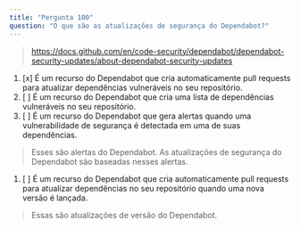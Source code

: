 ```yaml
---
title: "Pergunta 100"
question: "O que são as atualizações de segurança do Dependabot?"
---
```


> https://docs.github.com/en/code-security/dependabot/dependabot-security-updates/about-dependabot-security-updates
1. [x] É um recurso do Dependabot que cria automaticamente pull requests para atualizar dependências vulneráveis no seu repositório.
1. [ ] É um recurso do Dependabot que cria uma lista de dependências vulneráveis no seu repositório.
1. [ ] É um recurso do Dependabot que gera alertas quando uma vulnerabilidade de segurança é detectada em uma de suas dependências.
> Esses são alertas do Dependabot. As atualizações de segurança do Dependabot são baseadas nesses alertas.
1. [ ] É um recurso do Dependabot que cria automaticamente pull requests para atualizar dependências no seu repositório quando uma nova versão é lançada.
> Essas são atualizações de versão do Dependabot.
